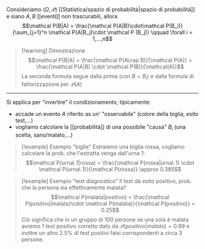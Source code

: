 Consideriamo $(\Omega, \mathcal P)$ [[Statistica/spazio di probabilità|spazio di probabilità]] e siano $A,B$ [[eventi]] non trascurabili, allora
$$\mathcal P(B|A) = \frac{\mathcal P(A|B)\cdot\mathcal P(B_i)}{\sum_{j=1}^n \mathcal P(A|B_j)\cdot \mathcal P (B_j)} \qquad \forall i = 1,...,n$$
>[!warning] Dimostrazione
>$$\mathcal P(B|A) = \frac{\mathcal P(A\cap B)}{\mathcal P(A)} = \frac{\mathcal P(A|B) \cdot \mathcal P(B)}{\mathcal(A)}$$
>La seconda formula segue dalla prima (con $B=B_i$) e dalla formula di fattorizzazione per $\mathcal P(A)$

___

Si applica per "invertire" il condizionamento, tipicamente:
- accade un evento $A$ riferito as un' "osservabile" (colore della biglia, esito test,...)
- vogliamo calcolare la [[probabilità]] di una possibile "causa" $B_i$ (una scelta, sano/malato,...)

>[!example] Esempio "biglie"
>Estraiamo una biglia rossa, cogliamo calcolare la prob. che l'estratta venga dall'urna 1:
>$$\mathcal P(urna\ 1|rossa) = \frac{\mathcal P(rossa|urna\ 1) \cdot \mathcal P(urna\ 1)}{\mathcal P(rossa)} \approx 0.385$$

>[!example] Esempio "test diagnostico"
>Il test dà esito positivo, prob. che la persona sia effettivamente malata?
>$$\mathcal P(malata|positivo) = \frac{\mathcal P(positivo|malata)\cdot \mathcal P(malata)}{\mathcal P(positivo)} = 0.25$$
>Ciò significa che in un gruppo di 100 persone se una sola è malata avremo 1 test positivo corretto dato da $\mathcal P(positivo|malato) = 0.99$ e inoltre un altro 2.5% di test positivi falsi corrispondenti a circa 3 persone.


